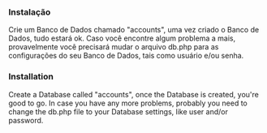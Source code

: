 ### Instalação 
Crie um Banco de Dados chamado "accounts", uma vez criado o Banco de Dados, tudo estará ok. Caso você encontre algum problema a mais, provavelmente você precisará mudar o arquivo db.php para as configurações do seu Banco de Dados, tais como usuário e/ou senha.

### Installation
Create a Database called "accounts", once the Database is created, you're good to go. In case you have any more problems, probably you need to change the db.php file to your Database settings, like user and/or password.
